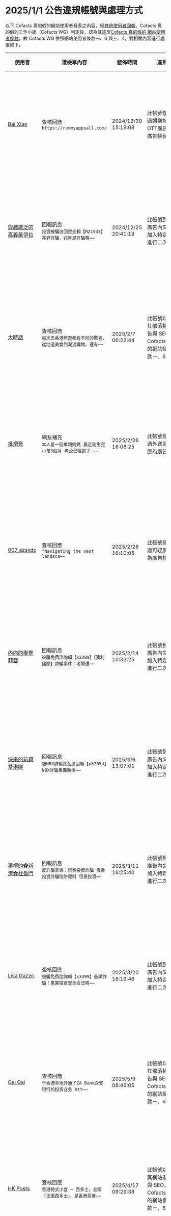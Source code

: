 2025/1/1 公告違規帳號與處理方式
=========

以下 Cofacts 真的假的網站使用者發表之內容，經[其他使用者回報](https://docs.google.com/spreadsheets/d/e/2PACX-1vRdcwXdC36xfgXfSMSk527Zbel9A-__vwRXkQ0NjkzSXoSPETCFc7sI7SoaAFdPCfskugtQL-Md8JgH/pubhtml?gid=438362561&single=true)、Cofacts 真的假的工作小組（Cofacts WG）判定後，認為其違反[Cofacts 真的假的 網站使用者條款](https://github.com/cofacts/rumors-site/blob/master/LEGAL.md)，故 Cofacts WG 依照網站使用者條款一、6 與三、4，對相關內容進行處置如下。

| 使用者 | 遭檢舉內容 | 發佈時間 | 違規樣態 | 處置 |
| ----- | -------- | ------- | ------- | --- |
| [Bai Xiao](https://cofacts.github.io/community-builder/#/editorworks?showAll=1&day=365&userId=g-RrCZMBd8PNbJEMf-ds) | 查核回應<br>`https://rummyappsall.com/` | 2024/12/30 15:19:08 | 此帳號僅有張貼過娛樂城與盜版OTT廣告，應為廣告帳號。 | 隱藏所有被檢舉人發表之內容 [^block] |
| [興趣廣泛的嘉義茉伊拉](https://cofacts.github.io/community-builder/#/editorworks?showAll=1&day=365&userId=j4S8C_0B4EGPe2JgITNEpKjSzwi4cRIUJPoKfSuF1NLERl-_s) | 回報訊息<br>`投資被騙追回資金賴【M21933】兆昇詐騙，兆昇是詐騙嗎⋯⋯` | 2024/12/25 20:41:19 | 此帳號到處張貼廣告內文吸引人加入特定 LINE ID 進行二次詐騙。 | 隱藏所有被檢舉人發表之內容 [^block] |
| [大時話](https://cofacts.github.io/community-builder/#/editorworks?showAll=1&day=365&userId=O-YMSJQBYrjt7MSMDa1x) | 查核回應<br>`每次去香港旅遊都有不同的驚喜，從地道美食到潮流購物，還有⋯⋯` | 2025/2/7 06:22:44 | 此帳號以查核為其部落格進行廣告與 SEO，故依 Cofacts 真的假的網站使用者條款ㄧ、6 處理。 | 隱藏所有被檢舉人發表之內容 [^block] |
| [枇杷膏](https://cofacts.github.io/community-builder/#/editorworks?showAll=1&day=365&userId=gOhKQZUBYrjt7MSMEiku) | 網友補充<br>`本人是一個單親媽媽 最近剛生完小孩3個月 老公已經跑了 ⋯⋯` | 2025/2/26 16:08:25 | 此帳號僅有張貼過外送茶廣告，應為廣告帳號。 | 隱藏所有被檢舉人發表之內容 [^block] |
| [007 azsxdc](https://cofacts.github.io/community-builder/#/editorworks?showAll=1&day=365&userId=g-hKQZUBYrjt7MSM2ynx) | 查核回應<br>`"Navigating the vast landsca⋯⋯` | 2025/2/26 16:10:05 | 此帳號僅有張貼過可疑廣告，應為廣告帳號。 | 隱藏所有被檢舉人發表之內容 [^block] |
| [內向的麥寮菲碧](https://cofacts.github.io/community-builder/#/editorworks?showAll=1&day=365&userId=j4S8C_VvVO5-QRczPhyOyfaL-VQU-D1BnonMpo7Ro2HWjjAIg) | 回報訊息<br>`被騙免費諮詢賴【x3399】【寶利國際】詐騙事件：老婦遭⋯⋯` | 2025/2/14 10:33:25 | 此帳號到處張貼廣告內文吸引人加入特定 LINE ID 進行二次詐騙。 | 隱藏所有被檢舉人發表之內容 [^block] |
| [快樂的前鎮愛琳娜](https://cofacts.github.io/community-builder/#/editorworks?showAll=1&day=365&userId=j4S8C_fJggAp4_MKCTpMNxdGJ-veiLP09ia8nD2l1qtfwsiHU) | 回報訊息<br>`被NBX詐騙資金追回賴【x87654】NBX詐騙集團新招⋯⋯` | 2025/3/6 13:07:01 | 此帳號到處張貼廣告內文吸引人加入特定 LINE ID 進行二次詐騙。 | 隱藏所有被檢舉人發表之內容 [^block] |
| [積極的✿新港✿杜魯門](https://cofacts.github.io/community-builder/#/editorworks?showAll=1&day=365&userId=j4S8C_fLmWyFJ6eEbOW0W8yviuJrekyEavCrB1yb9DDeYs34Y) | 回報訊息<br>`反詐騙宣導：恆泰投資詐騙 恆泰投資詐騙陷阱爆料 恆泰投資⋯⋯` | 2025/3/11 16:25:40 | 此帳號到處張貼廣告內文吸引人加入特定 LINE ID 進行二次詐騙。 | 隱藏所有被檢舉人發表之內容 [^block] |
| [Lisa Gazzo](https://cofacts.github.io/community-builder/#/editorworks?showAll=1&day=365&userId=KeibspUBYrjt7MSMGeex) | 查核回應<br>`被騙免費諮詢賴【x3399】愚果詐騙！愚果投資安全合法嗎⋯⋯` | 2025/3/20 16:19:46 | 此帳號到處張貼廣告內文吸引人加入特定 LINE ID 進行二次詐騙。 | 隱藏所有被檢舉人發表之內容 [^block] |
| [Gai Gai](https://cofacts.github.io/community-builder/#/editorworks?showAll=1&day=365&userId=E1x_spYBfs35m9MiiYAF) | 查核回應<br>`于香港本地开通了ZA Bank众安银行的投资业务 htt⋯⋯` | 2025/5/9 08:46:05 | 此帳號以查核為其部落格進行廣告與 SEO，故依 Cofacts 真的假的網站使用者條款ㄧ、6 處理。 | 隱藏所有被檢舉人發表之內容 [^block] |
| [HK Posts](https://cofacts.github.io/community-builder/#/editorworks?showAll=1&day=365&userId=kanVVnkB9w1KR1IkApn9) | 查核回應<br>`香港特式小食 ─ 西多士，全稱「法蘭西多士」，是香港茶餐⋯⋯` | 2025/4/17 09:29:38 | 此帳號以查核為其網站進行廣告與 SEO，故依 Cofacts 真的假的網站使用者條款ㄧ、6 處理。 | 隱藏所有被檢舉人發表之內容 [^block] |
| [alysia boydston](https://cofacts.github.io/community-builder/#/editorworks?showAll=1&day=365&userId=vVy91JYBfs35m9MiDLzQ) | 查核回應<br>`訊息與謠言查證無關。 作為一位中期投資操作者，我一直在尋⋯⋯` | 2025/5/16 00:23:42 | 此帳號僅有替詐騙背書，應是詐騙帳號。 | 隱藏所有被檢舉人發表之內容 [^block] |
| [陳迷妮](https://cofacts.github.io/community-builder/#/editorworks?showAll=1&day=365&userId=5ug4CJgBDktNo1YhMo04) | 查核回應<br>`是真實的誒 我也有再做 我有拿到材料和領到薪水 所以我才⋯⋯` | 2025/7/14 17:17:41 | 此帳號與其他帳號自 2025/07/14~16 替詐騙洗白，為協同性造假行為。 | 隱藏所有被檢舉人發表之內容 [^block] |
| [陳怡吟](https://cofacts.github.io/community-builder/#/editorworks?showAll=1&day=365&userId=8ug_CJgBDktNo1Yh2o11) | 查核回應<br>`正規公司` | 2025/7/14 17:25:02 | 此帳號與其他帳號自 2025/07/14~16 替詐騙洗白，為協同性造假行為。 | 隱藏所有被檢舉人發表之內容 [^block] |
| [蘇美靜](https://cofacts.github.io/community-builder/#/editorworks?showAll=1&day=365&userId=BugMDZgBDktNo1YhlJcg) | 查核回應<br>`我做一年了 我覺得還可以 不會拖欠薪水` | 2025/7/15 15:48:08 | 此帳號與其他帳號自 2025/07/14~16 替詐騙洗白，為協同性造假行為。 | 隱藏所有被檢舉人發表之內容 [^block] |
| [Silas Amos](https://cofacts.github.io/community-builder/#/editorworks?showAll=1&day=365&userId=auioDZgBDktNo1YhsJj0) | 查核回應<br>`沒問題的吧` | 2025/7/15 21:14:12 | 此帳號與其他帳號自 2025/07/14~16 替詐騙洗白，為協同性造假行為。 | 隱藏所有被檢舉人發表之內容 [^block] |
| [Dephanie Teoh](https://cofacts.github.io/community-builder/#/editorworks?showAll=1&day=365&userId=g-gREpgBDktNo1YhPKDP) | 查核回應<br>`我是覺得沒有讓我繳錢 沒有讓我加入群組 也不用身份證件 ⋯⋯` | 2025/7/16 15:12:33 | 此帳號與其他帳號自 2025/07/14~16 替詐騙洗白，為協同性造假行為。 | 隱藏所有被檢舉人發表之內容 [^block] |
| [李鴻金](https://cofacts.github.io/community-builder/#/editorworks?showAll=1&day=365&userId=u-grEpgBDktNo1YhVqAR) | 網友補充<br>`這個是真的 我有做過 公司在政府也是有備案的 不用擔心 ⋯⋯` | 2025/7/16 15:38:14 | 此帳號與其他帳號自 2025/07/14~16 替詐騙洗白，為協同性造假行為。 | 隱藏所有被檢舉人發表之內容 [^block] |
| [蔣羽倫](https://cofacts.github.io/community-builder/#/editorworks?showAll=1&day=365&userId=vegrEpgBDktNo1YhiqBG) | 網友補充<br>`這是正規公司喔 不用擔心喔 我自己都有做了半年多 白天還⋯⋯` | 2025/7/16 15:57:10 | 此帳號與其他帳號自 2025/07/14~16 替詐騙洗白，為協同性造假行為。 | 隱藏所有被檢舉人發表之內容 [^block] |
| [黎孀楠](https://cofacts.github.io/community-builder/#/editorworks?showAll=1&day=365&userId=4-g9EpgBDktNo1Yh06Bk) | 網友補充<br>`這手工包裝是正規公司喔 我自己都已經做了半年多了 每次都⋯⋯` | 2025/7/16 16:06:10 | 此帳號與其他帳號自 2025/07/14~16 替詐騙洗白，為協同性造假行為。 | 隱藏所有被檢舉人發表之內容 [^block] |
| [Ting Yi](https://cofacts.github.io/community-builder/#/editorworks?showAll=1&day=365&userId=p-g3DpgBDktNo1YhRJlu) | 查核回應<br>`真實` | 2025/7/15 23:46:09 | 此帳號與其他帳號自 2025/07/14~16 替詐騙洗白，為協同性造假行為。 | 隱藏所有被檢舉人發表之內容 [^block] |
| [王小明](https://cofacts.github.io/community-builder/#/editorworks?showAll=1&day=365&userId=tegpEpgBDktNo1YhKaDK) | 網友補充<br>`這個是真的 我有做過 公司在政府也是有備案的 不用擔心 ⋯⋯` | 2025/7/16 15:37:25 | 此帳號與其他帳號自 2025/07/16 15:00～16:00 替詐騙洗白，為協同性造假行為。 | 隱藏所有被檢舉人發表之內容 [^block] |
| [梁雨彤](https://cofacts.github.io/community-builder/#/editorworks?showAll=1&day=365&userId=vOgrEpgBDktNo1YhbKAM) | 網友補充<br>`是真的 我也是在做的 公司在政府也是有備案的 放心就可以⋯⋯` | 2025/7/16 15:40:34 | 此帳號與其他帳號自 2025/07/16 15:00～16:00 替詐騙洗白，為協同性造假行為。 | 隱藏所有被檢舉人發表之內容 [^block] |
| [李小然](https://cofacts.github.io/community-builder/#/editorworks?showAll=1&day=365&userId=y-gxEpgBDktNo1Yhd6AB) | 網友補充<br>`是真的喔 我自己都是有一直在做的 公司都是正規公司 陳小⋯⋯` | 2025/7/16 15:47:47 | 此帳號與其他帳號自 2025/07/16 15:00～16:00 替詐騙洗白，為協同性造假行為。 | 隱藏所有被檢舉人發表之內容 [^block] |
| [Ilam Abdalkreem](https://cofacts.github.io/community-builder/#/editorworks?showAll=1&day=365&userId=1w4rX5gBngzKCCgMYoTp) | 網友補充<br>`感謝大家對我們平台的關注與支持！🎉我們致力於打造一個安⋯⋯` | 2025/7/31 14:30:50 | 此帳號與其他帳號自 2025/07/31 06:50~07:05 替詐騙洗白，為協同性造假行為。 | 隱藏所有被檢舉人發表之內容 [^block] |
| [Cachucho Cavalcanti](https://cofacts.github.io/community-builder/#/editorworks?showAll=1&day=365&userId=xw4jX5gBngzKCCgMNoT4) | 查核回應<br>`這個平台是一個致力於促進藝文演出與劇組合作的創新媒合平台⋯⋯` | 2025/7/31 14:52:44 | 此帳號與其他帳號自 2025/07/31 06:50~07:05 替詐騙洗白，為協同性造假行為。 | 隱藏所有被檢舉人發表之內容 [^block] |
| [Willan Lima](https://cofacts.github.io/community-builder/#/editorworks?showAll=1&day=365&userId=9w40X5gBngzKCCgMqIT_) | 查核回應<br>`在接觸這份線上打字員工作的過程中，我對整體的招募流程與客⋯⋯` | 2025/7/31 15:01:26 | 此帳號與其他帳號自 2025/07/31 06:50~07:05 替詐騙洗白，為協同性造假行為。 | 隱藏所有被檢舉人發表之內容 [^block] |
| [李斯惠](https://cofacts.github.io/community-builder/#/editorworks?showAll=1&day=365&userId=NunPWpgBDktNo1Yhiiy9) | 查核回應<br>`是正規代工` | 2025/7/30 18:11:36 | 此帳號與其他帳號替詐騙洗白，為協同性造假行為。 | 隱藏所有被檢舉人發表之內容 [^block] |
| [昭薰](https://cofacts.github.io/community-builder/#/editorworks?showAll=1&day=365&userId=nQ57f5gBngzKCCgMesQn) | 查核回應<br>`是正規公司 我有幫忙做的` | 2025/8/6 21:04:59 | 此帳號與其他帳號替詐騙洗白，為協同性造假行為。 | 隱藏所有被檢舉人發表之內容 [^block] |
| [蓝海婷](https://cofacts.github.io/community-builder/#/editorworks?showAll=1&day=365&userId=CQ6UmJgBngzKCCgMNvFR) | 查核回應<br>`蔡小姐是正規人員我有去公司看過` | 2025/8/14 13:46:00 | 此帳號與其他帳號替詐騙洗白，為協同性造假行為。 | 隱藏所有被檢舉人發表之內容 [^block] |
| [Hi hi](https://cofacts.github.io/community-builder/#/editorworks?showAll=1&day=365&userId=8irsQpkBnPW1yVGMhIsK) | 網友補充<br>`在 Lover 網站上遇見了現在的老婆，是我人生中最幸運⋯⋯` | 2025/9/13 19:55:36 | 此帳號以查核為其網站進行廣告與 SEO，故依 Cofacts 真的假的網站使用者條款ㄧ、6 處理。 | 隱藏所有被檢舉人發表之內容 [^block] |
| [理智的鹽水賽維爾](https://cofacts.github.io/community-builder/#/editorworks?showAll=1&day=365&userId=j4S8C_rhyVG8MhSNv3z2Vx7QeXKv0W-RsR330z1cj6AIU4Yz8) | 回報訊息<br>`「Threads詐騙瘋狂吸金中免費討回賴zg369」Th⋯⋯` | 2025/9/18 11:57:34 | 此帳號到處張貼廣告內文吸引人加入特定 LINE ID 進行二次詐騙。 | 隱藏所有被檢舉人發表之內容 [^block] |
| [蔣妍妍](https://cofacts.github.io/community-builder/#/editorworks?showAll=1&day=365&userId=w4BYXJkB29ocKseuMgNo) | 查核回應<br>`明怡投資帶你賺錢起飛[反詐義士 Jyad77 ]冷靜想想⋯⋯` | 2025/9/18 18:34:30 | 此帳號到處張貼廣告內文吸引人加入特定 LINE ID 進行二次詐騙。 | 隱藏所有被檢舉人發表之內容 [^block] |
| [忠厚的鳳山希拉蕊](https://cofacts.github.io/community-builder/#/editorworks?showAll=1&day=365&userId=j4S8C_mFCpJb7R8VyvAkWb6ZzDXALOFf1o6NqQ7PIuNhOr3jQ) | 回報訊息<br>`「協助專線賴 c88863 」 AGW-MS詐騙 AGW⋯⋯` | 2025/9/19 10:36:53 | 此帳號到處張貼廣告內文吸引人加入特定 LINE ID 進行二次詐騙。 | 隱藏所有被檢舉人發表之內容 [^block] |

[^block]: 
    經 Cofacts WG 研判，此使用者近期之所有內容均違反使用者條款（例如不斷進行廣告行為），故循[前例](https://github.com/cofacts/takedowns/blob/master/2021/1125-2nd-spam.md)，針對被檢舉人進行下面處置：
    1. 於資料庫中註記此使用者為被封鎖的使用者，檢附此公告的連結。
    2. 隱藏此使用者的所有「回應」、「補充」、與「評價」。
    3. 透過被檢舉人登入過的瀏覽器，仍可在網站上看到自己的回應、補充與評價。
